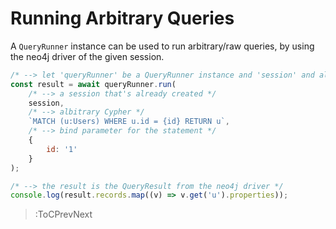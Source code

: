 # Running Arbitrary Queries

A `QueryRunner` instance can be used to run arbitrary/raw queries, by using the neo4j driver of the given session.

```js
/* --> let 'queryRunner' be a QueryRunner instance and 'session' and already-created session */
const result = await queryRunner.run(
    /* --> a session that's already created */
    session, 
    /* --> albitrary Cypher */
    `MATCH (u:Users) WHERE u.id = {id} RETURN u`,
    /* --> bind parameter for the statement */
    {
        id: '1'
    }
);

/* --> the result is the QueryResult from the neo4j driver */
console.log(result.records.map((v) => v.get('u').properties));
```

> :ToCPrevNext